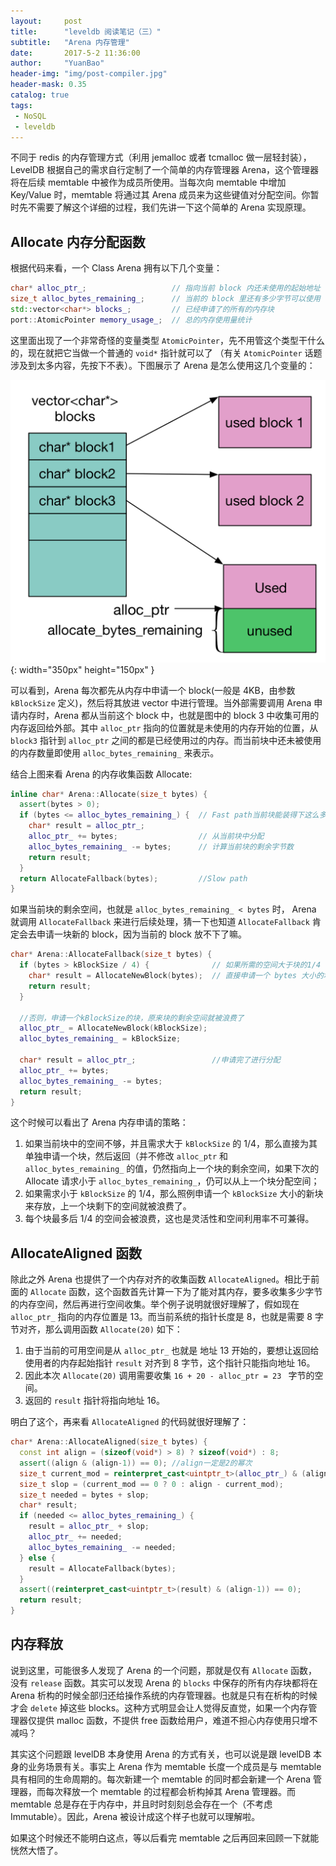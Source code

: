 ```yaml
---
layout:     post
title:      "leveldb 阅读笔记（三）"
subtitle:   "Arena 内存管理"
date:       2017-5-2 11:36:00
author:     "YuanBao"
header-img: "img/post-compiler.jpg"
header-mask: 0.35
catalog: true
tags:
 - NoSQL
 - leveldb
---
```


不同于 redis 的内存管理方式（利用 jemalloc 或者 tcmalloc 做一层轻封装），LevelDB 根据自己的需求自行定制了一个简单的内存管理器 Arena，这个管理器将在后续 memtable 中被作为成员所使用。当每次向 memtable 中增加 Key/Value 时，memtable 将通过其 Arena 成员来为这些键值对分配空间。你暂时先不需要了解这个详细的过程，我们先讲一下这个简单的 Arena 实现原理。

## Allocate 内存分配函数

根据代码来看，一个 Class Arena 拥有以下几个变量：

```c++
char* alloc_ptr_;                   // 指向当前 block 内还未使用的起始地址
size_t alloc_bytes_remaining_;      // 当前的 block 里还有多少字节可以使用
std::vector<char*> blocks_;         // 已经申请了的所有的内存块
port::AtomicPointer memory_usage_;  // 总的内存使用量统计
```

这里面出现了一个非常奇怪的变量类型 `AtomicPointer`，先不用管这个类型干什么的，现在就把它当做一个普通的 `void*` 指针就可以了 （有关 `AtomicPointer` 话题涉及到太多内容，先按下不表）。下图展示了 Arena 是怎么使用这几个变量的：

![](/img/leveldb_arena.png){: width="350px" height="150px" }

可以看到，Arena 每次都先从内存中申请一个 block(一般是 4KB，由参数 `kBlockSize` 定义)，然后将其放进 vector 中进行管理。当外部需要调用 Arena 申请内存时，Arena 都从当前这个 block 中，也就是图中的 block 3 中收集可用的内存返回给外部。其中 `alloc_ptr` 指向的位置就是未使用的内存开始的位置，从 `block3` 指针到 `alloc_ptr` 之间的都是已经使用过的内存。而当前块中还未被使用的内存数量即使用 `alloc_bytes_remaining_` 来表示。

结合上图来看 Arena 的内存收集函数 Allocate:

```c++
inline char* Arena::Allocate(size_t bytes) {
  assert(bytes > 0);
  if (bytes <= alloc_bytes_remaining_) {  // Fast path当前块能装得下这么多bytes
    char* result = alloc_ptr_;
    alloc_ptr_ += bytes;                  // 从当前块中分配
    alloc_bytes_remaining_ -= bytes;      // 计算当前块的剩余字节数
    return result;
  }
  return AllocateFallback(bytes);         //Slow path
}
```

如果当前块的剩余空间，也就是 `alloc_bytes_remaining_ < bytes` 时， Arena 就调用 `AllocateFallback` 来进行后续处理，猜一下也知道 `AllocateFallback` 肯定会去申请一块新的 block，因为当前的 block 放不下了嘛。

```c++
char* Arena::AllocateFallback(size_t bytes) {
  if (bytes > kBlockSize / 4) {              // 如果所需的空间大于块的1/4  
    char* result = AllocateNewBlock(bytes);  // 直接申请一个 bytes 大小的块
    return result;
  }

  //否则，申请一个kBlockSize的块，原来块的剩余空间就被浪费了
  alloc_ptr_ = AllocateNewBlock(kBlockSize); 
  alloc_bytes_remaining_ = kBlockSize;       

  char* result = alloc_ptr_;                 //申请完了进行分配
  alloc_ptr_ += bytes;
  alloc_bytes_remaining_ -= bytes;
  return result;
}
```
这个时候可以看出了 Arena 内存申请的策略：

1. 如果当前块中的空间不够，并且需求大于 `kBlockSize` 的 1/4，那么直接为其单独申请一个块，然后返回（并不修改 `alloc_ptr` 和 `alloc_bytes_remaining_` 的值，仍然指向上一个块的剩余空间，如果下次的 Allocate 请求小于 `alloc_bytes_remaining_`，仍可以从上一个块分配空间；
2. 如果需求小于 `kBlockSize` 的 1/4，那么照例申请一个 `kBlockSize` 大小的新块来存放，上一个块剩下的空间就被浪费了。
3. 每个块最多后 1/4 的空间会被浪费，这也是灵活性和空间利用率不可兼得。

## AllocateAligned 函数

除此之外 Arena 也提供了一个内存对齐的收集函数 `AllocateAligned`。相比于前面的 `Allocate` 函数，这个函数首先计算一下为了能对其内存，要多收集多少字节的内存空间，然后再进行空间收集。举个例子说明就很好理解了，假如现在 `alloc_ptr_` 指向的内存位置是 13。而当前系统的指针长度是 8，也就是需要 8 字节对齐，那么调用函数 `Allocate(20)` 如下：

1. 由于当前的可用空间是从 `alloc_ptr_` 也就是 地址 13 开始的，要想让返回给使用者的内存起始指针 `result` 对齐到 8 字节，这个指针只能指向地址 16。
2. 因此本次 `Allocate(20)` 调用需要收集 `16 + 20 - alloc_ptr = 23 ` 字节的空间。
3. 返回的 `result` 指针将指向地址 16。

明白了这个，再来看 `AllocateAligned` 的代码就很好理解了：

```c++
char* Arena::AllocateAligned(size_t bytes) {
  const int align = (sizeof(void*) > 8) ? sizeof(void*) : 8;
  assert((align & (align-1)) == 0); //align一定是2的幂次
  size_t current_mod = reinterpret_cast<uintptr_t>(alloc_ptr_) & (align-1);
  size_t slop = (current_mod == 0 ? 0 : align - current_mod);
  size_t needed = bytes + slop;
  char* result;
  if (needed <= alloc_bytes_remaining_) {
    result = alloc_ptr_ + slop;
    alloc_ptr_ += needed;
    alloc_bytes_remaining_ -= needed;
  } else {
    result = AllocateFallback(bytes);
  }
  assert((reinterpret_cast<uintptr_t>(result) & (align-1)) == 0);
  return result;
}
```

## 内存释放

说到这里，可能很多人发现了 Arena 的一个问题，那就是仅有 `Allocate` 函数，没有 `release` 函数。其实可以发现 Arena 的 `blocks` 中保存的所有内存块都将在 Arena 析构的时候全部归还给操作系统的内存管理器。也就是只有在析构的时候才会 `delete` 掉这些 blocks。这种方式明显会让人觉得反直觉，如果一个内存管理器仅提供 malloc 函数，不提供 free 函数给用户，难道不担心内存使用只增不减吗？

其实这个问题跟 levelDB 本身使用 Arena 的方式有关，也可以说是跟 levelDB 本身的业务场景有关。事实上 Arena 作为 memtable 长度一个成员是与 memtable 具有相同的生命周期的。每次新建一个 memtable 的同时都会新建一个 Arena 管理器，而每次释放一个 memtable 的过程都会析构掉其 Arena 管理器。而 memtable 总是存在于内存中，并且时时刻刻总会存在一个（不考虑 Immutable）。因此，Arena 被设计成这个样子也就可以理解啦。

如果这个时候还不能明白这点，等以后看完 memtable 之后再回来回顾一下就能恍然大悟了。













